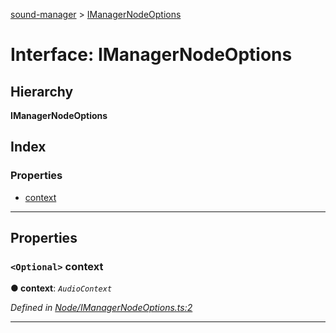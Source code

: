 [sound-manager](../README.md) > [IManagerNodeOptions](../interfaces/imanagernodeoptions.md)

# Interface: IManagerNodeOptions

## Hierarchy

**IManagerNodeOptions**

## Index

### Properties

* [context](imanagernodeoptions.md#context)

---

## Properties

<a id="context"></a>

### `<Optional>` context

**● context**: *`AudioContext`*

*Defined in [Node/IManagerNodeOptions.ts:2](https://github.com/furkleindustries/sound-manager/blob/5232f22/src/Node/IManagerNodeOptions.ts#L2)*

___

